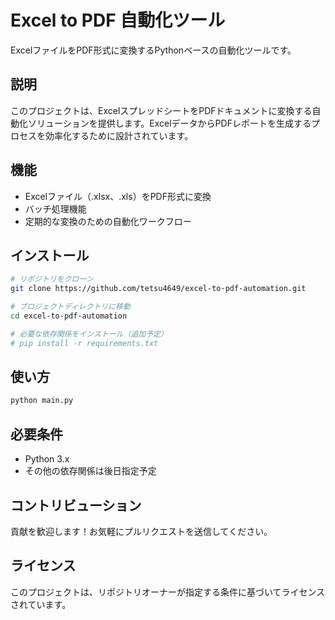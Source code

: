 # Excel to PDF 自動化ツール

ExcelファイルをPDF形式に変換するPythonベースの自動化ツールです。

## 説明

このプロジェクトは、ExcelスプレッドシートをPDFドキュメントに変換する自動化ソリューションを提供します。ExcelデータからPDFレポートを生成するプロセスを効率化するために設計されています。

## 機能

- Excelファイル（.xlsx、.xls）をPDF形式に変換
- バッチ処理機能
- 定期的な変換のための自動化ワークフロー

## インストール

```bash
# リポジトリをクローン
git clone https://github.com/tetsu4649/excel-to-pdf-automation.git

# プロジェクトディレクトリに移動
cd excel-to-pdf-automation

# 必要な依存関係をインストール（追加予定）
# pip install -r requirements.txt
```

## 使い方

```bash
python main.py
```

## 必要条件

- Python 3.x
- その他の依存関係は後日指定予定

## コントリビューション

貢献を歓迎します！お気軽にプルリクエストを送信してください。

## ライセンス

このプロジェクトは、リポジトリオーナーが指定する条件に基づいてライセンスされています。